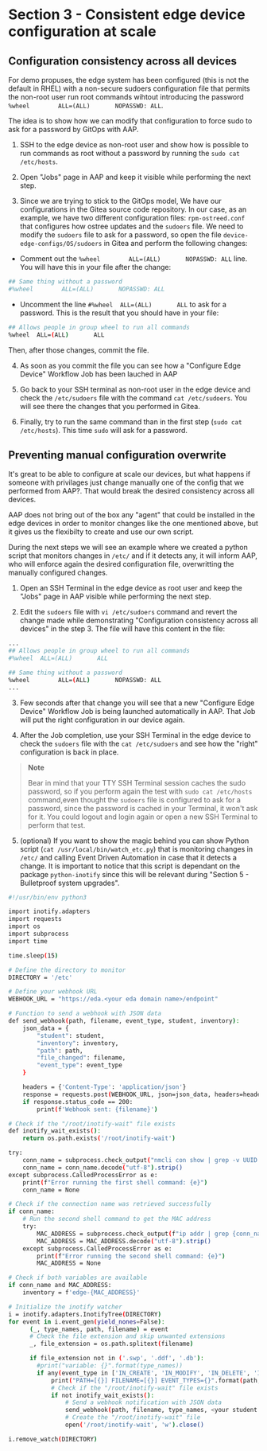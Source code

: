# Section 3 - Consistent edge device configuration at scale

## Configuration consistency across all devices

For demo propuses, the edge system has been configured (this is not the default in RHEL) with a non-secure sudoers configuration file that permits the non-root user run root commands wihtout introducing the password `%wheel        ALL=(ALL)       NOPASSWD: ALL`. 

The idea is to show how we can modify that configuration to force sudo to ask for a password by GitOps with AAP. 


1. SSH to the edge device as non-root user and show how is possible to run commands as root without a password by running the `sudo cat /etc/hosts`.

2. Open "Jobs" page in AAP and keep it visible while performing the next step.

3. Since we are trying to stick to the GitOps model, We have our configurations in the Gitea source code repository. In our case, as an example, we have two different configuration files: `rpm-ostreed.conf` that configures how ostree updates and the `sudoers` file. We need to modify the `sudoers` file to ask for a password, so open the file `device-edge-configs/OS/sudoers` in Gitea and perform the following changes:

* Comment out the `%wheel        ALL=(ALL)       NOPASSWD: ALL` line. You will have this in your file after the change:
```bash
## Same thing without a password
#%wheel        ALL=(ALL)       NOPASSWD: ALL
```

* Uncomment the line `#%wheel  ALL=(ALL)       ALL` to ask for a password. This is the result that you should have in your file:

```bash
## Allows people in group wheel to run all commands
%wheel  ALL=(ALL)       ALL
```

Then, after those changes, commit the file.

4. As soon as you commit the file you can see how a "Configure Edge Device" Workflow Job has been lauched in AAP

5. Go back to your SSH terminal as non-root user in the edge device and check the `/etc/sudoers` file with the command `cat /etc/sudoers`. You will see there the changes that you performed in Gitea.

6. Finally, try to run the same command than in the first step (`sudo cat /etc/hosts`). This time `sudo` will ask for a password.



## Preventing manual configuration overwrite

It's great to be able to configure at scale our devices, but what happens if someone with privilages just change manually one of the config that we performed from AAP?. That would break the desired consistency across all devices.

AAP does not bring out of the box any "agent" that could be installed in the edge devices in order to monitor changes like the one mentioned above, but it gives us the flexibilty to create and use our own script.

During the next steps we will see an example where we created a python script that monitors changes in `/etc/` and if it detects any, it will inform AAP, who will enforce again the desired configuration file, overwritting the manually configured changes.

1. Open an SSH Terminal in the edge device as root user and keep the "Jobs" page in AAP visible while performing the next step.

2. Edit the `sudoers` file with `vi /etc/sudoers` command and revert the change made while demonstrating "Configuration consistency across all devices" in the step 3. The file will have this content in the file:

```bash
...
## Allows people in group wheel to run all commands
#%wheel  ALL=(ALL)       ALL

## Same thing without a password
%wheel        ALL=(ALL)       NOPASSWD: ALL
...
```


3. Few seconds after that change you will see that a new "Configure Edge Device"  Workflow Job is being launched automatically in AAP. That Job will put the right configuration in our device again.


4. After the Job completion, use your SSH Terminal in the edge device to check the `sudoers` file with the `cat /etc/sudoers` and see how the "right" configuration is back in place.

  >**Note**
  >
  > Bear in mind that your TTY SSH Terminal session caches the sudo password, so if you perform again the test with `sudo cat /etc/hosts` command,even thought the `sudoers` file is configured to ask for a password, since the password is cached in your Terminal, it won't ask for it. You could logout and login again or open a new SSH Terminal to perform that test.  

5. (optional) If you want to show the magic behind you can show Python script (`cat /usr/local/bin/watch_etc.py`) that is monitoring changes in `/etc/` and calling Event Driven Automation in case that it detects a change. It is important to notice that this script is dependant on the package `python-inotify` since this will be relevant during "Section 5 - Bulletproof system upgrades".

```bash
#!/usr/bin/env python3

import inotify.adapters
import requests
import os
import subprocess
import time

time.sleep(15)

# Define the directory to monitor
DIRECTORY = '/etc'

# Define your webhook URL
WEBHOOK_URL = "https://eda.<your eda domain name>/endpoint"

# Function to send a webhook with JSON data
def send_webhook(path, filename, event_type, student, inventory):
    json_data = {
        "student": student,
        "inventory": inventory,
        "path": path,
        "file_changed": filename,
        "event_type": event_type
    }

    headers = {'Content-Type': 'application/json'}
    response = requests.post(WEBHOOK_URL, json=json_data, headers=headers)
    if response.status_code == 200:
        print(f'Webhook sent: {filename}')

# Check if the "/root/inotify-wait" file exists
def inotify_wait_exists():
    return os.path.exists('/root/inotify-wait')

try:
    conn_name = subprocess.check_output("nmcli con show | grep -v UUID | head -n 1 | awk '{{print \$1}}'", shell=True)
    conn_name = conn_name.decode("utf-8").strip()
except subprocess.CalledProcessError as e:
    print(f"Error running the first shell command: {e}")
    conn_name = None

# Check if the connection name was retrieved successfully
if conn_name:
    # Run the second shell command to get the MAC address
    try:
        MAC_ADDRESS = subprocess.check_output(f"ip addr | grep {conn_name} -A 1 | grep link | awk '{{print \$2}}' | sed 's/://g'", shell=True)
        MAC_ADDRESS = MAC_ADDRESS.decode("utf-8").strip()
    except subprocess.CalledProcessError as e:
        print(f"Error running the second shell command: {e}")
        MAC_ADDRESS = None

# Check if both variables are available
if conn_name and MAC_ADDRESS:
    inventory = f'edge-{MAC_ADDRESS}'

# Initialize the inotify watcher
i = inotify.adapters.InotifyTree(DIRECTORY)
for event in i.event_gen(yield_nones=False):
      (_, type_names, path, filename) = event
      # Check the file extension and skip unwanted extensions
      _, file_extension = os.path.splitext(filename)

      if file_extension not in ('.swp', '.ddf', '.db'):
        #print("variable: {}".format(type_names))
        if any(event_type in ['IN_CREATE', 'IN_MODIFY', 'IN_DELETE', 'IN_MOVE'] for event_type in type_names):
            print("PATH=[{}] FILENAME=[{}] EVENT_TYPES={}".format(path, filename, type_names))
            # Check if the "/root/inotify-wait" file exists
            if not inotify_wait_exists():
                # Send a webhook notification with JSON data
                send_webhook(path, filename, type_names, <your student number>, inventory )
                # Create the "/root/inotify-wait" file
                open('/root/inotify-wait', 'w').close()

i.remove_watch(DIRECTORY)
```





